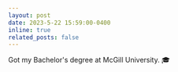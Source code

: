 ```yaml
---
layout: post
date: 2023-5-22 15:59:00-0400
inline: true
related_posts: false
---
```


Got my Bachelor's degree at McGill University. :mortar_board:
